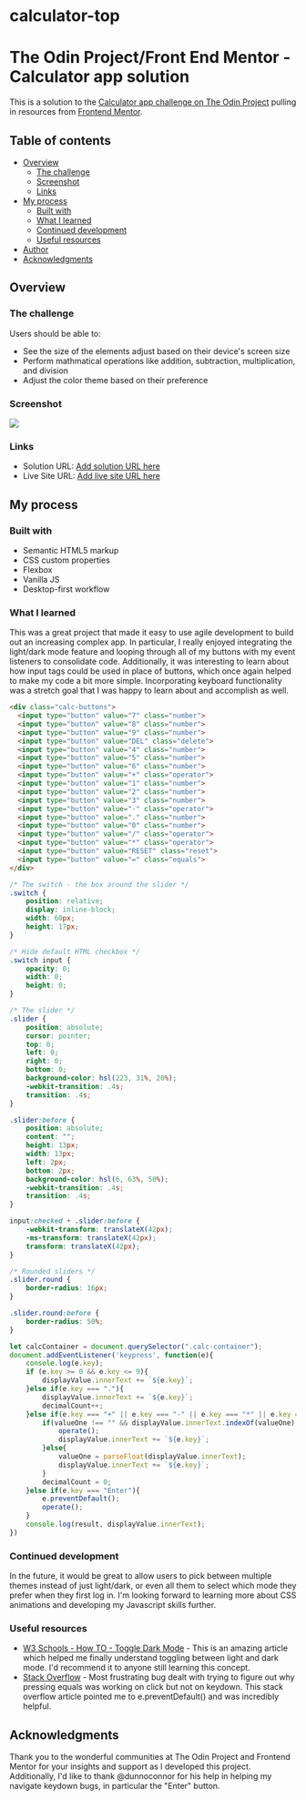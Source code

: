 # calculator-top
# The Odin Project/Front End Mentor - Calculator app solution

This is a solution to the [Calculator app challenge on The Odin Project](https://www.theodinproject.com/paths/foundations/courses/foundations/lessons/calculator) pulling in resources from [Frontend Mentor](https://www.frontendmentor.io/challenges/calculator-app-9lteq5N29).

## Table of contents

- [Overview](#overview)
  - [The challenge](#the-challenge)
  - [Screenshot](#screenshot)
  - [Links](#links)
- [My process](#my-process)
  - [Built with](#built-with)
  - [What I learned](#what-i-learned)
  - [Continued development](#continued-development)
  - [Useful resources](#useful-resources)
- [Author](#author)
- [Acknowledgments](#acknowledgments)

## Overview

### The challenge

Users should be able to:

- See the size of the elements adjust based on their device's screen size
- Perform mathmatical operations like addition, subtraction, multiplication, and division
- Adjust the color theme based on their preference

### Screenshot

![](https://www.awesomescreenshot.com/image/24417713?key=8ae432a47ab181c53f191ec4131ea9f6)

### Links

- Solution URL: [Add solution URL here](https://github.com/braddefauw/calculator-top)
- Live Site URL: [Add live site URL here](https://braddefauw.github.io/calculator-top/)

## My process

### Built with

- Semantic HTML5 markup
- CSS custom properties
- Flexbox
- Vanilla JS
- Desktop-first workflow

### What I learned

This was a great project that made it easy to use agile development to build out an increasing complex app. In particular, I really enjoyed integrating the light/dark mode feature and looping through all of my buttons with my event listeners to consolidate code. Additionally, it was interesting to learn about how input tags could be used in place of buttons, which once again helped to make my code a bit more simple. Incorporating keyboard functionality was a stretch goal that I was happy to learn about and accomplish as well.

```html
<div class="calc-buttons">
  <input type="button" value="7" class="number">
  <input type="button" value="8" class="number">
  <input type="button" value="9" class="number">
  <input type="button" value="DEL" class="delete">
  <input type="button" value="4" class="number">
  <input type="button" value="5" class="number">
  <input type="button" value="6" class="number">
  <input type="button" value="+" class="operator">
  <input type="button" value="1" class="number">
  <input type="button" value="2" class="number">
  <input type="button" value="3" class="number">
  <input type="button" value="-" class="operator">
  <input type="button" value="." class="number">
  <input type="button" value="0" class="number">
  <input type="button" value="/" class="operator">
  <input type="button" value="*" class="operator">
  <input type="button" value="RESET" class="reset">
  <input type="button" value="=" class="equals">
</div>
```
```css
/* The switch - the box around the slider */
.switch {
    position: relative;
    display: inline-block;
    width: 60px;
    height: 17px;
}

/* Hide default HTML checkbox */
.switch input {
    opacity: 0;
    width: 0;
    height: 0;
}

/* The slider */
.slider {
    position: absolute;
    cursor: pointer;
    top: 0;
    left: 0;
    right: 0;
    bottom: 0;
    background-color: hsl(223, 31%, 20%);
    -webkit-transition: .4s;
    transition: .4s;
}

.slider:before {
    position: absolute;
    content: "";
    height: 13px;
    width: 13px;
    left: 2px;
    bottom: 2px;
    background-color: hsl(6, 63%, 50%);
    -webkit-transition: .4s;
    transition: .4s;
}

input:checked + .slider:before {
    -webkit-transform: translateX(42px);
    -ms-transform: translateX(42px);
    transform: translateX(42px);
}

/* Rounded sliders */
.slider.round {
    border-radius: 16px;
}

.slider.round:before {
    border-radius: 50%;
}
```
```js
let calcContainer = document.querySelector(".calc-container");
document.addEventListener('keypress', function(e){
    console.log(e.key);
    if (e.key >= 0 && e.key <= 9){
        displayValue.innerText += `${e.key}`;
    }else if(e.key === "."){
        displayValue.innerText += `${e.key}`;
        decimalCount++;
    }else if(e.key === "+" || e.key === "-" || e.key === "*" || e.key === "/"){
        if(valueOne !== "" && displayValue.innerText.indexOf(valueOne) !== -1){
            operate();
            displayValue.innerText += `${e.key}`; 
        }else{
            valueOne = parseFloat(displayValue.innerText);
            displayValue.innerText += `${e.key}`; 
        }
        decimalCount = 0;
    }else if(e.key === "Enter"){
        e.preventDefault();
        operate();
    }
    console.log(result, displayValue.innerText);
})
```

### Continued development

In the future, it would be great to allow users to pick between multiple themes instead of just light/dark, or even all them to select which mode they prefer when they first log in. I'm looking forward to learning more about CSS animations and developing my Javascript skills further.

### Useful resources

- [W3 Schools - How TO - Toggle Dark Mode](https://www.w3schools.com/howto/howto_js_toggle_dark_mode.asp) - This is an amazing article which helped me finally understand toggling between light and dark mode. I'd recommend it to anyone still learning this concept.
- [Stack Overflow](https://stackoverflow.com/questions/8866053/stop-reloading-page-with-enter-key) - Most frustrating bug dealt with trying to figure out why pressing equals was working on click but not on keydown. This stack overflow article pointed me to e.preventDefault() and was incredibly helpful.

## Acknowledgments

Thank you to the wonderful communities at The Odin Project and Frontend Mentor for your insights and support as I developed this project. Additionally, I'd like to thank @dunnoconnor for his help in helping my navigate keydown bugs, in particular the "Enter" button.